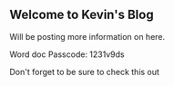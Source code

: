 ## Welcome to Kevin's Blog

Will be posting more information on here.

Word doc Passcode: 1231v9ds

Don't forget to be sure to check this out
